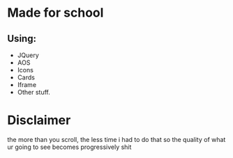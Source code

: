 # Made for school
## Using:
- JQuery
- AOS
- Icons
- Cards
- Iframe
- Other stuff.

# Disclaimer
the more than you scroll, the less time i had to do that so
the quality of what ur going to see becomes progressively shit
